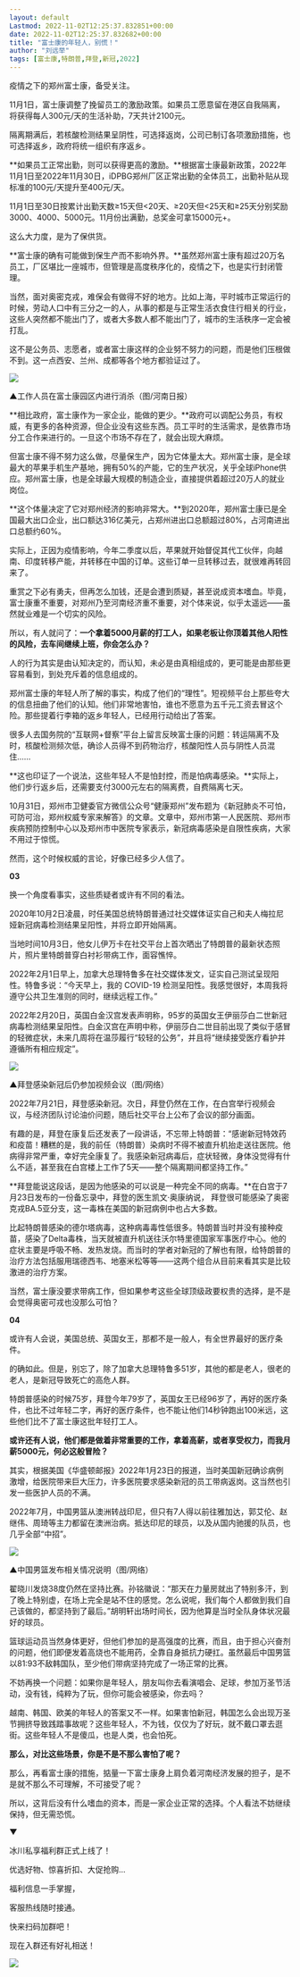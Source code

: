 ```yaml
---
layout: default
Lastmod: 2022-11-02T12:25:37.832851+00:00
date: 2022-11-02T12:25:37.832682+00:00
title: "富士康的年轻人，别慌！"
author: "刘远举"
tags: [富士康,特朗普,拜登,新冠,2022]
---
```


疫情之下的郑州富士康，备受关注。

11月1日，富士康调整了挽留员工的激励政策。如果员工愿意留在港区自我隔离，将获得每人300元/天的生活补助，7天共计2100元。

隔离期满后，若核酸检测结果呈阴性，可选择返岗，公司已制订各项激励措施，也可选择返乡，政府将统一组织有序返乡。

**如果员工正常出勤，则可以获得更高的激励。**根据富士康最新政策，2022年11月1日至2022年11月30日，iDPBG郑州厂区正常出勤的全体员工，出勤补贴从现标准的100元/天提升至400元/天。

11月1日至30日按累计出勤天数≥15天但<20天、≥20天但<25天和≥25天分别奖励3000、4000、5000元。11月份出满勤，总奖金可拿15000元+。

这么大力度，是为了保供货。

**富士康的确有可能做到保生产而不影响外界。**虽然郑州富士康有超过20万名员工，厂区堪比一座城市，但管理是高度秩序化的，疫情之下，也是实行封闭管理。

当然，面对奥密克戎，难保会有做得不好的地方。比如上海，平时城市正常运行的时候，劳动人口中有三分之一的人，从事的都是与正常生活衣食住行相关的行业，这些人突然都不能出门了，或者大多数人都不能出门了，城市的生活秩序一定会被打乱。

这不是公务员、志愿者，或者富士康这样的企业努不努力的问题，而是他们压根做不到。这一点西安、兰州、成都等各个地方都验证过了。

![](https://images.weserv.nl/?url=https%3A//mmbiz.qpic.cn/mmbiz_jpg/gicQOzTOxtnmSDZAoX93sItKGQGKP1ibX6hOiar5VQ6N8WR1k7LLQOZBdnnia8plXNvib8UALib3bMw9siauaBeAoa4EQ/640%3Fwx_fmt%3Djpeg)

▲工作人员在富士康园区内进行消杀（图/河南日报）

**相比政府，富士康作为一家企业，能做的更少。**政府可以调配公务员，有权威，有更多的各种资源，但企业没有这些东西。员工平时的生活需求，是依靠市场分工合作来进行的。一旦这个市场不存在了，就会出现大麻烦。

但富士康不得不努力这么做，尽量保生产，因为它体量太大。郑州富士康，是全球最大的苹果手机生产基地，拥有50%的产能，它的生产状况，关乎全球iPhone供应。郑州富士康，也是全球最大规模的制造企业，直接提供着超过20万人的就业岗位。

**这个体量决定了它对郑州经济的影响非常大。**到2020年，郑州富士康已是全国最大出口企业，出口额达316亿美元，占郑州进出口总额超过80%，占河南进出口总额约60%。

实际上，正因为疫情影响，今年二季度以后，苹果就开始督促其代工伙伴，向越南、印度转移产能，并转移在中国的订单。这些订单一旦转移过去，就很难再转回来了。

重赏之下必有勇夫，但再怎么加钱，还是会遭到质疑，甚至说成资本嗜血。毕竟，富士康重不重要，对郑州乃至河南经济重不重要，对个体来说，似乎太遥远——虽然就业难是一个切实的风险。

  

所以，有人就问了：**一个拿着5000月薪的打工人，如果老板让你顶着其他人阳性的风险，去车间继续上班，你会怎么办？**

人的行为其实是由认知决定的，而认知，未必是由真相组成的，更可能是由那些更容易看到，到处充斥着的信息组成的。

郑州富士康的年轻人所了解的事实，构成了他们的“理性”。短视频平台上那些夸大的信息扭曲了他们的认知。他们非常地害怕，谁也不愿意为五千元工资去冒这个险。那些提着行李箱的返乡年轻人，已经用行动给出了答案。

很多人去国务院的“互联网+督察”平台上留言反映富士康的问题：转运隔离不及时，核酸检测频次低，确诊人员得不到药物治疗，核酸阳性人员与阴性人员混住……  

**这也印证了一个说法，这些年轻人不是怕封控，而是怕病毒感染。**实际上，他们步行返乡后，还需要支付3000元左右的隔离费，自费隔离七天。

10月31日，郑州市卫健委官方微信公众号“健康郑州”发布题为《新冠肺炎不可怕，可防可治，郑州权威专家来解答》的文章。文章中，郑州市第一人民医院、郑州市疾病预防控制中心以及郑州市中医院专家表示，新冠病毒感染是自限性疾病，大家不用过于惊慌。

然而，这个时候权威的言论，好像已经多少人信了。

**03**

  
换一个角度看事实，这些质疑者或许有不同的看法。

  

2020年10月2日凌晨，时任美国总统特朗普通过社交媒体证实自己和夫人梅拉尼娅新冠病毒检测结果呈阳性，并将立即开始隔离。

当地时间10月3日，他女儿伊万卡在社交平台上首次晒出了特朗普的最新状态照片，照片里特朗普穿白衬衫带病工作，面容憔悴。

2022年2月1日早上，加拿大总理特鲁多在社交媒体发文，证实自己测试呈现阳性。特鲁多说：“今天早上，我的 COVID-19 检测呈阳性。我感觉很好，本周我将遵守公共卫生准则的同时，继续远程工作。”

2022年2月20日，英国白金汉宫发表声明称，95岁的英国女王伊丽莎白二世新冠病毒检测结果呈阳性。白金汉宫在声明中称，伊丽莎白二世目前出现了类似于感冒的轻微症状，未来几周将在温莎履行“较轻的公务”，并且将“继续接受医疗看护并遵循所有相应规定”。

![](https://images.weserv.nl/?url=https%3A//mmbiz.qpic.cn/mmbiz_jpg/gicQOzTOxtnmSDZAoX93sItKGQGKP1ibX6o6UN943sUSRmuYPhnnYCd6aW3PAJffFw1Ie7blDW3HiaxYiaHMEGEOlg/640%3Fwx_fmt%3Djpeg)

▲拜登感染新冠后仍参加视频会议（图/网络）

2022年7月21日，拜登感染新冠。次日，拜登仍然在工作，在白宫举行视频会议，与经济团队讨论油价问题，随后社交平台上公布了会议的部分画面。

有趣的是，拜登在康复后还发表了一段讲话，不忘带上特朗普：“感谢新冠特效药和疫苗！糟糕的是，我的前任（特朗普）染病时不得不被直升机抬走送往医院。他病得非常严重，幸好完全康复了。我感染新冠病毒后，症状轻微，身体没觉得有什么不适，甚至我在白宫楼上工作了5天——整个隔离期间都坚持工作。”

**拜登能说这段话，是因为他感染的可以说是一种完全不同的病毒。**在白宫于7月23日发布的一份备忘录中，拜登的医生凯文·奥康纳说， 拜登很可能感染了奥密克戎BA.5亚分支，这一毒株在美国的新冠病例中也占大多数。

比起特朗普感染的德尔塔病毒，这种病毒毒性低很多。特朗普当时并没有接种疫苗，感染了Delta毒株，当天就被直升机送往沃尔特里德国家军事医疗中心。他的症状主要是呼吸不畅、发热发烧。而当时的学者对新冠的了解也有限，给特朗普的治疗方法包括服用瑞德西韦、地塞米松等等——这两个组合从目前来看其实是比较激进的治疗方案。

当然，富士康没要求带病工作，但如果参考这些全球顶级政要权贵的选择，是不是会觉得奥密可戎也没那么可怕？

  

  

**04**

  

或许有人会说，美国总统、英国女王，那都不是一般人，有全世界最好的医疗条件。

  

的确如此。但是，别忘了，除了加拿大总理特鲁多51岁，其他的都是老人，很老的老人，是新冠导致死亡的高危人群。

  

特朗普感染的时候75岁，拜登今年79岁了，英国女王已经96岁了，再好的医疗条件，也比不过年轻二字，再好的医疗条件，也不能让他们14秒钟跑出100米远，这些他们比不了富士康这批年轻打工人。

**或许还有人说，他们都是做着非常重要的工作，拿着高薪，或者享受权力，而我月薪5000元，何必这般冒险？**

其实，根据美国《华盛顿邮报》2022年1月23日的报道，当时美国新冠确诊病例激增，给医院带来巨大压力，许多医院要求感染新冠的员工带病返岗。这当然也引发一些医护人员的不满。

2022年7月，中国男篮从澳洲转战印尼，但只有7人得以前往雅加达，郭艾伦、赵继伟、周琦等主力都留在澳洲治病。抵达印尼的球员，以及从国内驰援的队员，也几乎全部“中招”。

![](https://images.weserv.nl/?url=https%3A//mmbiz.qpic.cn/mmbiz_jpg/gicQOzTOxtnmSDZAoX93sItKGQGKP1ibX6QF0BESgt03RicgvnwrVZicoGWFOr2JwQj8I6jd5f13cC2MCThiaKB2YvA/640%3Fwx_fmt%3Djpeg)

▲中国男篮发布相关情况说明（图/网络）

翟晓川发烧38度仍然在坚持比赛。孙铭徽说：“那天在力量房就出了特别多汗，到了晚上特别虚，在场上完全是站不住的感觉。怎么说呢，我们每个人都做到我们自己该做的，都坚持到了最后。”胡明轩出场时间长，因为他算是当时全队身体状况最好的球员。

篮球运动员当然身体更好，但他们参加的是高强度的比赛，而且，由于担心兴奋剂的问题，他们即便发着高烧也不能用药，全靠自身抵抗力硬扛。虽然最后中国男篮以81:93不敌韩国队，至少他们带病坚持完成了一场正常的比赛。

不妨再换一个问题：如果你是年轻人，朋友叫你去看演唱会、足球，参加万圣节活动，没有钱，纯粹为了玩，但你可能会被感染，你去吗？

越南、韩国、欧美的年轻人的答案又不一样。如果害怕新冠，韩国怎么会出现万圣节拥挤导致践踏事故呢？这些年轻人，不为钱，仅仅为了好玩，就不戴口罩去逛街。这些年轻人不是傻瓜，也是人类，也会怕死。

**那么，对比这些场景，你是不是不那么害怕了呢？**

那么，再看富士康的措施，掂量一下富士康身上肩负着河南经济发展的担子，是不是就不那么不可理解，不可接受了呢？

所以，这背后没有什么嗜血的资本，而是一家企业正常的选择。个人看法不妨继续保持，但无需恐慌。

▼

冰川私享福利群正式上线了！

优选好物、惊喜折扣、大促抢购...

福利信息一手掌握，

客服热线随时接通。

快来扫码加群吧！

现在入群还有好礼相送！

![](https://images.weserv.nl/?url=https%3A//mmbiz.qpic.cn/mmbiz_jpg/gicQOzTOxtnkJcqMdhWVMKtGGiahMEHm2iaUYQ1ic77QsaqiaTT0ibGYGyS53ru8oCMEDBT3A5QoGYldak8ghgWtoDwg/640%3Fwx_fmt%3Djpeg%26wxfrom%3D5%26wx_lazy%3D1%26wx_co%3D1)

